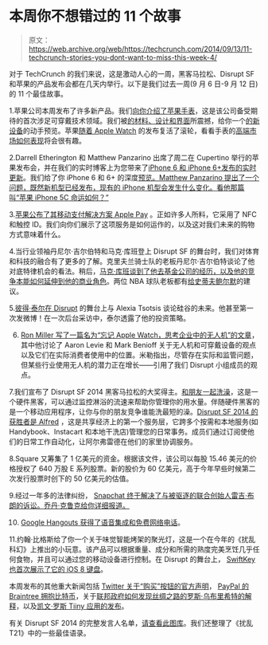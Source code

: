 # 本周你不想错过的 11 个故事

> 原文：<https://web.archive.org/web/https://techcrunch.com/2014/09/13/11-techcrunch-stories-you-dont-want-to-miss-this-week-4/>

对于 TechCrunch 的我们来说，这是激动人心的一周，黑客马拉松、Disrupt SF 和苹果的产品发布会都在几天内举行。以下是我们过去一周(9 月 6 日-9 月 12 日)的 11 个最佳故事。

1.苹果公司本周发布了许多新产品。我们[向你介绍了苹果手表](https://web.archive.org/web/20221006184015/https://beta.techcrunch.com/2014/09/09/meet-the-apple-watch/)，这是该公司备受期待的首次涉足可穿戴技术领域。我们被[的材料、设计和界面](https://web.archive.org/web/20221006184015/https://beta.techcrunch.com/gallery/everything-you-need-to-know-about-the-apple-watch/)所震撼，给你一个[的新设备](https://web.archive.org/web/20221006184015/https://beta.techcrunch.com/2014/09/09/hands-on-with-the-apple-watch/)的动手预览。苹果[随着 Apple Watch](https://web.archive.org/web/20221006184015/https://beta.techcrunch.com/2014/09/09/apple-resurrects-the-scroll-wheel/) 的发布复活了滚轮，看看手表的[高端市场如何表现](https://web.archive.org/web/20221006184015/https://beta.techcrunch.com/2014/09/12/the-apple-watch-is-most-interesting-at-the-high-end/)将会很有趣。

2.Darrell Etherington 和 Matthew Panzarino 出席了周二在 Cupertino 举行的苹果发布会，并在我们的实时博客上为您带来了[iPhone 6 和 iPhone 6+发布的实时更新](https://web.archive.org/web/20221006184015/https://beta.techcrunch.com/2014/09/09/apple-iphone-event-liveblog/)。我们给了你 iPhone 6 和 6+ 的深度[预览。Matthew Panzarino 提出了一个问题，既然新机型已经发布，现有的 iPhone 机型会发生什么变化。看他那篇叫](https://web.archive.org/web/20221006184015/https://beta.techcrunch.com/2014/09/09/hands-on-with-the-iphone-6-and-the-iphone-6-plus/)[“苹果 iPhone 5C 命运如何？”](https://web.archive.org/web/20221006184015/https://beta.techcrunch.com/2014/09/06/what-is-the-fate-of-apples-iphone-5c/)

3.[苹果公布了其移动支付解决方案 Apple Pay](https://web.archive.org/web/20221006184015/https://beta.techcrunch.com/2014/09/09/announces-mobile-payments-solution-called-apple-pay/) 。正如许多人所料，它采用了 NFC 和触控 ID。我们向你们展示了这项服务是如何运作的，以及这对我们未来的购物方式意味着什么。

4.当行业领袖丹尼尔·吉尔伯特和马克·库班登上 Disrupt SF 的舞台时，我们对体育和科技的融合有了更多的了解。克里夫兰骑士队的老板丹尼尔·吉尔伯特谈论了他对底特律机会的看法。稍后，[马克·库班谈到了他去基金公司的经历，以及他的竞争本能如何延伸到他的商业角色](https://web.archive.org/web/20221006184015/https://beta.techcrunch.com/2014/09/08/mark-cuban-talks-his-drive-to-build-companies-and-how-he-wants-to-destroy-silicon-valley/)。两位 NBA 球队老板都有[给史蒂夫鲍尔默](https://web.archive.org/web/20221006184015/https://beta.techcrunch.com/2014/09/10/nba-team-owners-mark-cuban-and-dan-gilbert-offer-advice-to-steve-ballmer/?ncid=rss)的建议。

5.[彼得·泰尔在 Disrupt](https://web.archive.org/web/20221006184015/https://beta.techcrunch.com/2014/09/08/peter-thiel-tweets/) 的舞台上与 Alexia Tsotsis 谈论硅谷的未来。他甚至第一次发微博！在一次后台采访中，泰尔透露了他的投资策略。

6. [Ron Miller 写了一篇名为“忘记 Apple Watch，思考企业中的无人机”的文章](https://web.archive.org/web/20221006184015/https://beta.techcrunch.com/2014/09/10/forget-the-apple-watch-think-drones-in-the-enterprise/)，其中他讨论了 Aaron Levie 和 Mark Benioff 关于无人机和可穿戴设备的观点以及它们在实际消费者使用中的位置。米勒指出，尽管存在实际和监管问题，但某些行业使用无人机的潜力正在增长——引用了我们 Disrupt 小组成员的观点。

7.我们宣布了 Disrupt SF 2014 黑客马拉松的大奖得主。[和朋友一起洗澡](https://web.archive.org/web/20221006184015/https://beta.techcrunch.com/2014/09/07/shower-with-friends-wins-the-disrupt-sf-2014-hackathon-grand-prize-blitz-and-interactive-markdown-are-runners-up/)，这是一个硬件黑客，可以通过监控淋浴的流速来帮助你管理你的用水量。伴随硬件黑客的是一个移动应用程序，让你与你的朋友竞争谁能洗最短的澡。[Disrupt SF 2014 的获胜者是 Alfred](https://web.archive.org/web/20221006184015/https://beta.techcrunch.com/2014/09/10/and-the-winner-of-techcrunch-disrupt-sf-2014-is-alfred/) ，这是共享经济上的第一个服务层，它跨多个按需和本地服务(如 Handybook、Instacart 和本地干洗店)管理您的日常事务。成员们通过订阅使他们的日常工作自动化，让阿尔弗雷德在他们的家里协调服务。

8.Square 又筹集了 1 亿美元的资金。根据该文件，该公司以每股 15.46 美元的价格授权了 640 万股 E 系列股票。新的股价为 60 亿美元，高于今年早些时候第二次发行股票时创下的 50 亿美元的估值。

9.经过一年多的法律纠纷， [Snapchat 终于解决了与被驱逐的联合创始人雷吉·布朗的诉讼。乔丹·克鲁克给你详细报道。](https://web.archive.org/web/20221006184015/https://beta.techcrunch.com/2014/09/09/snapchat-finally-settles-lawsuit-with-ousted-co-founder-reggie-brown/)

10. [Google Hangouts 获得了语音集成和免费网络电话](https://web.archive.org/web/20221006184015/https://beta.techcrunch.com/2014/09/10/google-hangouts-gets-deep-google-voice-integration-free-voip-calls/)。

11.约翰·比格斯给了你一个关于味觉智能烤架的聚光灯，这是一个在今年的《扰乱科幻》上推出的小玩意。该产品可以根据重量、成分和所需的熟度完美烹饪几乎任何食物，并且可以通过您的移动设备进行控制。在 Disrupt 的舞台上， [SwiftKey 也首次展示了它的 iOS 8 键盘](https://web.archive.org/web/20221006184015/https://beta.techcrunch.com/2014/09/10/swiftkey-ios-8-demo/)。

本周发布的其他重大新闻包括 [Twitter 关于“购买”按钮的官方声明](https://web.archive.org/web/20221006184015/https://beta.techcrunch.com/2014/09/08/twitter-commerce-buy-now/)， [PayPal 的 Braintree 拥抱比特币](https://web.archive.org/web/20221006184015/https://beta.techcrunch.com/2014/09/08/paypal-braintree/)，关于[联邦政府如何发现丝绸之路的罗斯·乌布里希特的解释](https://web.archive.org/web/20221006184015/https://beta.techcrunch.com/2014/09/06/the-feds-found-the-silk-roads-ross-ulbricht-thanks-to-a-leaky-captcha/)，以及[凯文·罗斯 Tiiny 应用的发布](https://web.archive.org/web/20221006184015/https://beta.techcrunch.com/2014/09/11/kevin-roses-new-app-tiiny-lets-you-share-little-photos-that-disappear-in-24-hours/)。

有关 Disrupt SF 2014 的完整发言人名单，[请查看此图库](https://web.archive.org/web/20221006184015/https://beta.techcrunch.com/gallery/techcrunch-disrupt-sf-2014-speakers/)。我们还整理了《扰乱 T21》中的一些最佳语录。